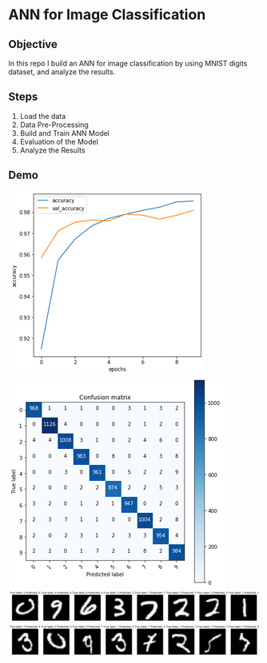 # ANN for Image Classification
 
## Objective
In this repo I build an ANN for image classification by using MNIST digits dataset, and analyze the results.

## Steps
1. Load the data
2. Data Pre-Processing
3. Build and Train ANN Model
4. Evaluation of the Model
5. Analyze the Results

## Demo
![alt text](https://github.com/rhettxio/Deep-Learning/blob/master/ANN%20for%20classification/Accuracy.png)
![alt text](https://github.com/rhettxio/Deep-Learning/blob/master/ANN%20for%20classification/Confusion%20Matrix.png)
![alt text](https://github.com/rhettxio/Deep-Learning/blob/master/ANN%20for%20classification/True%20Classification.png)
![alt text](https://github.com/rhettxio/Deep-Learning/blob/master/ANN%20for%20classification/Misclassified.png)